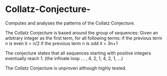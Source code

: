 # Collatz-Conjecture-
Computes and analyses the patterns of the Collatz Conjecture.

The Collatz Conjecture is based around the group of sequences:
Given an arbitrary integer as the first term,
for all following terms:
if the previous term n is even  it = n/2
if the previous term n is odd   it = 3n+1

The conjecture states that all sequences starting with positive integers
eventually reach 1. (the infinate loop ... , 4, 2, 1, 4, 2, 1, ...)

The Collatz Conjecture is unproven although highly tested.
